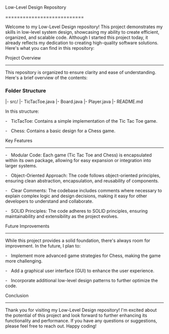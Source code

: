 Low-Level Design Repository

===========================

Welcome to my Low-Level Design repository! This project demonstrates my skills in low-level system design, showcasing my ability to create efficient, organized, and scalable code. Although I started this project today, it already reflects my dedication to creating high-quality software solutions. Here's what you can find in this repository:

Project Overview

----------------

This repository is organized to ensure clarity and ease of understanding. Here's a brief overview of the contents:

### Folder Structure

|- src/
   |- TicTacToe.java
   |- Board.java
   |- Player.java
|- README.md


In this structure:

-   TicTacToe: Contains a simple implementation of the Tic Tac Toe game.

-   Chess: Contains a basic design for a Chess game.

Key Features

------------

-   Modular Code: Each game (Tic Tac Toe and Chess) is encapsulated within its own package, allowing for easy expansion or integration into larger systems.

-   Object-Oriented Approach: The code follows object-oriented principles, ensuring clean abstraction, encapsulation, and reusability of components.

-   Clear Comments: The codebase includes comments where necessary to explain complex logic and design decisions, making it easy for other developers to understand and collaborate.

-   SOLID Principles: The code adheres to SOLID principles, ensuring maintainability and extensibility as the project evolves.

Future Improvements

-------------------

While this project provides a solid foundation, there's always room for improvement. In the future, I plan to:

-   Implement more advanced game strategies for Chess, making the game more challenging.

-   Add a graphical user interface (GUI) to enhance the user experience.

-   Incorporate additional low-level design patterns to further optimize the code.

Conclusion

----------

Thank you for visiting my Low-Level Design repository! I'm excited about the potential of this project and look forward to further enhancing its functionality and performance. If you have any questions or suggestions, please feel free to reach out. Happy coding!
